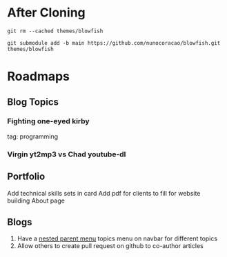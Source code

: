 # After Cloning
`git rm --cached themes/blowfish`

`git submodule add -b main https://github.com/nunocoracao/blowfish.git themes/blowfish`

# Roadmaps
## Blog Topics
### Fighting one-eyed kirby
tag: programming
### Virgin yt2mp3 vs Chad youtube-dl

## Portfolio
Add technical skills sets in card
Add pdf for clients to fill for website building
About page

## Blogs
1. Have a [nested parent
   menu](https://blowfish.page/docs/getting-started/#nested-menus) topics menu
   on navbar for different topics
2. Allow others to create pull request on github to co-author articles
